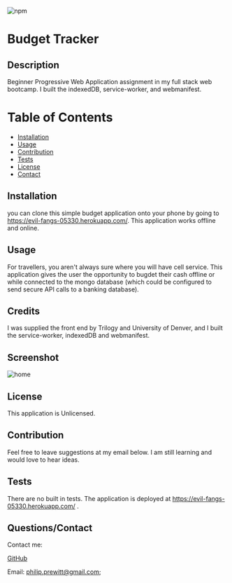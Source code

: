 

  ![npm](https://img.shields.io/static/v1?label=license&message=Unlicensed&color=blue)
  
 
 # Budget Tracker  
  
 
 ## Description 
 Beginner Progressive Web Application assignment in my full stack web bootcamp. I built the indexedDB, service-worker, and webmanifest. 
  
 
 # Table of Contents 
- [Installation](#installation) 
- 
  [Usage](#usage) 
- [Contribution](#contribution) 
- 
  [Tests](#tests) 
- [License](#license) 
- [Contact](#contact) 
 
  
  
 
## Installation 
 you can clone this simple budget application onto your phone by going to https://evil-fangs-05330.herokuapp.com/. This application works offline and online. 
  
 
## Usage 
 For travellers, you aren't always sure where you will have cell service. This application gives the user the opportunity to bugdet their cash offline or while connected to the mongo database (which could be configured to send secure API calls to a banking database). 
  
 
## Credits 
 I was supplied the front end by Trilogy and University of Denver, and I built the service-worker, indexedDB and webmanifest.
  
 
 
 ## Screenshot 
 ![home](https://github.com/pprewitt/TrailsApp/blob/master/assets/images/gohiking.gif)
 
## License 
 This application is Unlicensed.
  
 
## Contribution 
 Feel free to leave suggestions at my email below. I am still learning and would love to hear ideas. 
  
 
## Tests 
 There are no built in tests. The application is deployed at https://evil-fangs-05330.herokuapp.com/ . 
  
 
## Questions/Contact 
 Contact me: 
  
 
 [GitHub](https://github.com/pprewitt) 
 
 Email: [philip.prewitt@gmail.com](mailto:philip.prewitt@gmail.com); 
